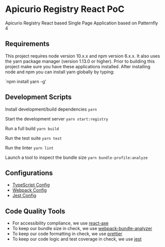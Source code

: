 # Apicurio Registry React PoC

Apicurio Registry React based Single Page Application based on Patternfly 4

## Requirements
This project requires node version 10.x.x and npm version 6.x.x.  It also uses the yarn package manager (version 1.13.0 or higher). 
Prior to building this project make sure you have these applications installed.  After installing node and npm you 
can install yarn globally by typing:

`npm install yarn -g'

## Development Scripts

Install development/build dependencies
`yarn`

Start the development server
`yarn start:registry`

Run a full build
`yarn build`

Run the test suite
`yarn test`

Run the linter
`yarn lint`

Launch a tool to inspect the bundle size
`yarn bundle-profile:analyze`

## Configurations
* [TypeScript Config](./tsconfig.json)
* [Webpack Config](./webpack.common.js)
* [Jest Config](./jest.config.js)

## Code Quality Tools
* For accessibility compliance, we use [react-axe](https://github.com/dequelabs/react-axe)
* To keep our bundle size in check, we use [webpack-bundle-analyzer](https://github.com/webpack-contrib/webpack-bundle-analyzer)
* To keep our code formatting in check, we use [prettier](https://github.com/prettier/prettier)
* To keep our code logic and test coverage in check, we use [jest](https://github.com/facebook/jest)
